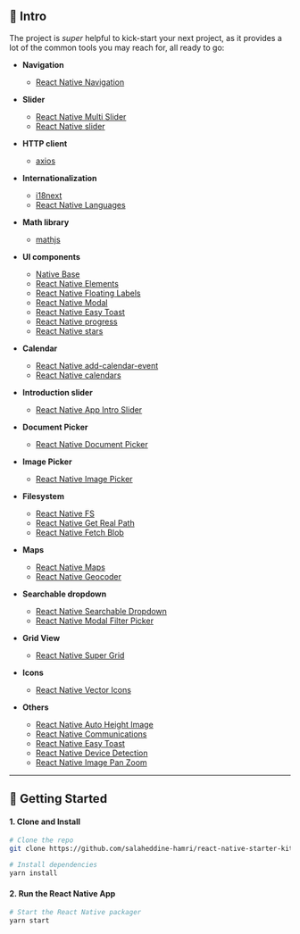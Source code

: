 
## 👋 Intro

The project is _super_ helpful to kick-start your next project, as it provides a lot of the common tools you may reach for, all ready to go:

- __Navigation__
    - [React Native Navigation](https://github.com/wix/react-native-navigation)

- __Slider__
    - [React Native Multi Slider](https://github.com/ptomasroos/react-native-multi-slider)
    - [React Native slider](https://github.com/jeanregisser/react-native-slider)

- __HTTP client__
    - [axios](https://github.com/axios/axios)

- __Internationalization__    
    - [i18next](https://github.com/i18next/i18next)
    - [React Native Languages](https://github.com/react-community/react-native-languages)

- __Math library__ 
    - [mathjs](http://mathjs.org/docs/getting_started.html)

- __UI components__ 
    - [Native Base](https://github.com/GeekyAnts/NativeBase)
    - [React Native Elements](https://github.com/react-native-training/react-native-elements)
    - [React Native Floating Labels](https://github.com/mayank-patel/react-native-floating-labels)
    - [React Native Modal](https://github.com/react-native-community/react-native-modal)
    - [React Native Easy Toast](https://github.com/crazycodeboy/react-native-easy-toast)
    - [React Native progress](https://github.com/oblador/react-native-progress)
    - [React Native stars](https://github.com/Extrct/react-native-stars)

- __Calendar__ 
    - [React Native add-calendar-event](https://github.com/vonovak/react-native-add-calendar-event)
    - [React Native calendars](https://github.com/wix/react-native-calendars)

- __Introduction slider__ 
    - [React Native App Intro Slider](https://github.com/Jacse/react-native-app-intro-slider)

- __Document Picker__   
    - [React Native Document Picker](https://github.com/Elyx0/react-native-document-picker)

- __Image Picker__   
    - [React Native Image Picker]()
    
- __Filesystem__    
    - [React Native FS](https://github.com/itinance/react-native-fs)
    - [React Native Get Real Path](https://github.com/Wraptime/react-native-get-real-path)
    - [React Native Fetch Blob](https://github.com/joltup/rn-fetch-blob)

- __Maps__  
    - [React Native Maps](https://github.com/react-community/react-native-maps)
    - [React Native Geocoder](https://github.com/devfd/react-native-geocoder)


- __Searchable dropdown__  
    - [React Native Searchable Dropdown](https://github.com/zubairpaizer/react-native-searchable-dropdown)
    - [React Native Modal Filter Picker](https://github.com/hiddentao/react-native-modal-filter-picker)

- __Grid View__ 
    - [React Native Super Grid](https://github.com/saleel/react-native-super-grid)

- __Icons__ 
    - [React Native Vector Icons](https://github.com/oblador/react-native-vector-icons)

- __Others__ 
    - [React Native Auto Height Image](https://github.com/vivaxy/react-native-auto-height-image)
    - [React Native Communications](https://github.com/anarchicknight/react-native-communications)
    - [React Native Easy Toast](https://github.com/crazycodeboy/react-native-easy-toast)
    - [React Native Device Detection](https://github.com/m0ngr31/react-native-device-detection)
    - [React Native Image Pan Zoom](https://github.com/ascoders/react-native-image-zoom)

---

## 🚀 Getting Started

#### 1. Clone and Install


```bash
# Clone the repo
git clone https://github.com/salaheddine-hamri/react-native-starter-kit-android.git

# Install dependencies
yarn install
```

#### 2. Run the React Native App

```bash
# Start the React Native packager
yarn start
```
